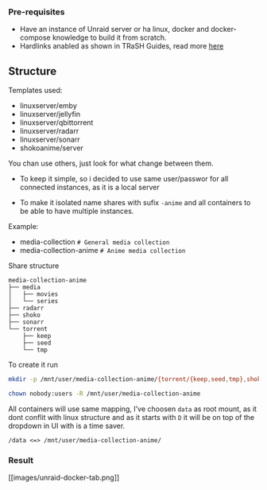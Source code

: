 ### Pre-requisites

- Have an instance of Unraid server or ha linux, docker and docker-compose knowledge to build it from scratch.
- Hardlinks anabled as shown in TRaSH Guides, read more [here](https://trash-guides.info/Hardlinks/How-to-setup-for/Docker/#folder-structure)

## Structure

Templates used:
- linuxserver/emby
- linuxserver/jellyfin 
- linuxserver/qbittorrent
- linuxserver/radarr
- linuxserver/sonarr
- shokoanime/server

You chan use others, just look for what change between them.

- To keep it simple, so i decided to use same user/passwor for all connected instances, as it is a local server

- To make it isolated name shares with sufix `-anime` and all containers to be able to have multiple instances.

Example:
- media-collection `# General media collection`	
- media-collection-anime `# Anime media collection`

Share structure
```
media-collection-anime
├── media
│   ├── movies
│   └── series
├── radarr
├── shoko
├── sonarr
└── torrent
    ├── keep
    ├── seed
    └── tmp
```

To create it run 
```sh
mkdir -p /mnt/user/media-collection-anime/{torrent/{keep,seed,tmp},shoko,radarr,sonarr,media/{movies,series}}

chown nobody:users -R /mnt/user/media-collection-anime
```

All containers will use same mapping, I've choosen `data` as root mount, as it dont conflit with linux structure and as it starts with `D` it will be on top of the dropdown in UI with is a time saver.

```
/data <=> /mnt/user/media-collection-anime/
```

### Result

[[images/unraid-docker-tab.png]]
